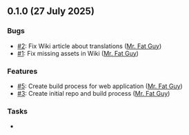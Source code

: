## 0.1.0 (27 July 2025)

### Bugs

- [#2](https://github.com/niner-games/lost-mine/issues/2): Fix Wiki article about translations ([Mr. Fat Guy](https://github.com/mrfatguy))
- [#1](https://github.com/niner-games/lost-mine/issues/1): Fix missing assets in Wiki ([Mr. Fat Guy](https://github.com/mrfatguy))

### Features

- [#5](https://github.com/niner-games/lost-mine/issues/5): Create build process for web application ([Mr. Fat Guy](https://github.com/mrfatguy))
- [#3](https://github.com/niner-games/lost-mine/issues/3): Create initial repo and build process ([Mr. Fat Guy](https://github.com/mrfatguy))

### Tasks

- 